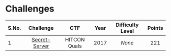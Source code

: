 # Challenges
  
| S.No. | Challenge                                                            | CTF                      | Year | Difficulty Level | Points |
|-------|:--------------------------------------------------------------------:|:------------------------:|:----:|:----------------:|:------:|
| 1     | [Secret-Server](Secret-Server/)                                      | HITCON Quals             | 2017 | _None_           | 221    |